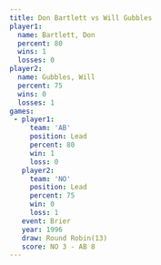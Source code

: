```yaml
---
title: Don Bartlett vs Will Gubbles
player1:             
  name: Bartlett, Don
  percent: 80        
  wins: 1            
  losses: 0          
player2:             
  name: Gubbles, Will
  percent: 75        
  wins: 0            
  losses: 1          
games:
 - player1:        
     team: 'AB'    
     position: Lead
     percent: 80   
     win: 1        
     loss: 0       
   player2:        
     team: 'NO'    
     position: Lead
     percent: 75   
     win: 0        
     loss: 1       
   event: Brier         
   year: 1996           
   draw: Round Robin(13)
   score: NO 3 - AB 8   
---
```

